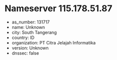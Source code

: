 # Nameserver 115.178.51.87

* as_number: 131717
* name: Unknown
* city: South Tangerang
* country: ID
* organization: PT Citra Jelajah Informatika
* version: Unknown
* dnssec: false
